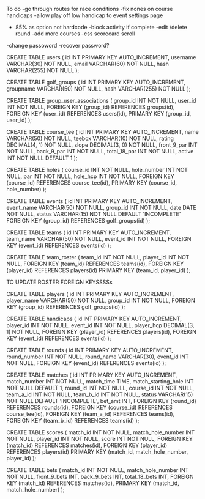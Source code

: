 To do 
-go through routes for race conditions
-fix nones on course handicaps
-allow play off low handicap to event settings page
- 85% as option not hardcode
-block activity if complete
-edit /delete round
-add more courses
-css scorecard scroll

-change passoword
-recover password?



CREATE TABLE users (
    id INT PRIMARY KEY AUTO_INCREMENT,
    username VARCHAR(30) NOT NULL,
    email VARCHAR(60) NOT NULL,
    hash VARCHAR(255) NOT NULL
);

CREATE TABLE golf_groups (
    id INT PRIMARY KEY AUTO_INCREMENT,
    groupname VARCHAR(50) NOT NULL,
    hash VARCHAR(255) NOT NULL
);

CREATE TABLE group_user_associations (
    group_id INT NOT NULL,
    user_id INT NOT NULL,
    FOREIGN KEY (group_id) REFERENCES groups(id),
    FOREIGN KEY (user_id) REFERENCES users(id),
    PRIMARY KEY (group_id, user_id)
);

CREATE TABLE course_tee (
    id INT PRIMARY KEY AUTO_INCREMENT,
    name VARCHAR(50) NOT NULL,
    teebox VARCHAR(10) NOT NULL,
    rating DECIMAL(4, 1) NOT NULL,
    slope DECIMAL(3, 0) NOT NULL,
    front_9_par INT NOT NULL,
    back_9_par INT NOT NULL,
    total_18_par INT NOT NULL,
    active INT NOT NULL DEFAULT 1
);

CREATE TABLE holes (
    course_id INT NOT NULL,
    hole_number INT NOT NULL,
    par INT NOT NULL,
    hole_hcp INT NOT NULL,
    FOREIGN KEY (course_id) REFERENCES course_tee(id),
    PRIMARY KEY (course_id, hole_number)
);

CREATE TABLE events (
    id INT PRIMARY KEY AUTO_INCREMENT,
    event_name VARCHAR(50) NOT NULL,
    group_id INT NOT NULL,
    date DATE NOT NULL,
    status VARCHAR(15) NOT NULL DEFAULT 'INCOMPLETE'
    FOREIGN KEY (group_id) REFERENCES golf_groups(id)
);

CREATE TABLE teams (
    id INT PRIMARY KEY AUTO_INCREMENT,
    team_name VARCHAR(50) NOT NULL,
    event_id INT NOT NULL,
    FOREIGN KEY (event_id) REFERENCES events(id)
);

CREATE TABLE team_roster (
    team_id INT NOT NULL,
    player_id INT NOT NULL,
    FOREIGN KEY (team_id) REFERENCES teams(id),
    FOREIGN KEY (player_id) REFERENCES players(id)
    PRIMARY KEY (team_id, player_id)
);

TO UPDATE ROSTER FOREIGN KEYSSSSs

CREATE TABLE players (
    id INT PRIMARY KEY AUTO_INCREMENT,
    player_name VARCHAR(50) NOT NULL,
    group_id INT NOT NULL,
    FOREIGN KEY (group_id) REFERENCES golf_groups(id)
);

CREATE TABLE handicaps (
    id INT PRIMARY KEY AUTO_INCREMENT,
    player_id INT NOT NULL,
    event_id INT NOT NULL,
    player_hcp DECIMAL(3, 1) NOT NULL,
    FOREIGN KEY (player_id) REFERENCES players(id),
    FOREIGN KEY (event_id) REFERENCES events(id)
);

CREATE TABLE rounds (
    id INT PRIMARY KEY AUTO_INCREMENT,
    round_number INT NOT NULL,
    round_name VARCHAR(30),
    event_id INT NOT NULL,
    FOREIGN KEY (event_id) REFERENCES events(id)
);

CREATE TABLE matches (
    id INT PRIMARY KEY AUTO_INCREMENT,
    match_number INT NOT NULL,
    match_time TIME,
    match_starting_hole INT NOT NULL DEFAULT 1,
    round_id INT NOT NULL,
    course_id INT NOT NULL,
    team_a_id INT NOT NULL,
    team_b_id INT NOT NULL,
    status VARCHAR(15) NOT NULL DEFAULT 'INCOMPLETE',
    bet_amt INT,
    FOREIGN KEY (round_id) REFERENCES rounds(id),
    FOREIGN KEY (course_id) REFERENCES course_tee(id),
    FOREIGN KEY (team_a_id) REFERENCES teams(id),
    FOREIGN KEY (team_b_id) REFERENCES teams(id)
);

CREATE TABLE scores (
    match_id INT NOT NULL,
    match_hole_number INT NOT NULL,
    player_id INT NOT NULL,
    score INT NOT NULL,
    FOREIGN KEY (match_id) REFERENCES matches(id),
    FOREIGN KEY (player_id) REFERENCES players(id)
    PRIMARY KEY (match_id, match_hole_number, player_id)
);

CREATE TABLE bets (
    match_id INT NOT NULL,
    match_hole_number INT NOT NULL,
    front_9_bets INT,
    back_9_bets INT,
    total_18_bets INT,
    FOREIGN KEY (match_id) REFERENCES matches(id),
    PRIMARY KEY (match_id, match_hole_number)
);